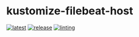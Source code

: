 # kustomize-filebeat-host

[![latest](https://github.com/archmachina/kustomize-filebeat-host/workflows/latest/badge.svg)](https://github.com/archmachina/kustomize-filebeat-host/actions?query=workflow%3Alatest)
[![release](https://github.com/archmachina/kustomize-filebeat-host/workflows/release/badge.svg)](https://github.com/archmachina/kustomize-filebeat-host/actions?query=workflow%3Arelease)
[![linting](https://github.com/archmachina/kustomize-filebeat-host/workflows/linting/badge.svg)](https://github.com/archmachina/kustomize-filebeat-host/actions?query=workflow%3Alinting)
